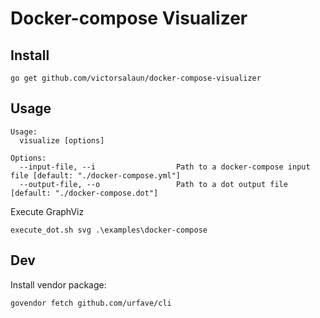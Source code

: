 # Docker-compose Visualizer

## Install

    go get github.com/victorsalaun/docker-compose-visualizer

## Usage

    Usage:
      visualize [options]

    Options:
      --input-file, --i                  Path to a docker-compose input file [default: "./docker-compose.yml"]
      --output-file, --o                 Path to a dot output file [default: "./docker-compose.dot"]


Execute GraphViz 

    execute_dot.sh svg .\examples\docker-compose

## Dev

Install vendor package:

    govendor fetch github.com/urfave/cli